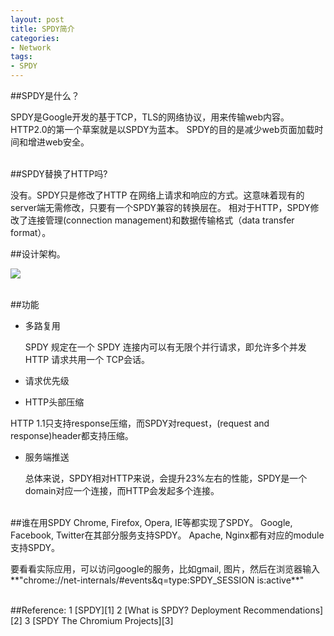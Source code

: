```yaml
---
layout: post 
title: SPDY简介   
categories: 
- Network 
tags:   
- SPDY
---  
```


##SPDY是什么？

SPDY是Google开发的基于TCP，TLS的网络协议，用来传输web内容。HTTP2.0的第一个草案就是以SPDY为蓝本。
SPDY的目的是减少web页面加载时间和增进web安全。


<br>
##SPDY替换了HTTP吗?

没有。SPDY只是修改了HTTP 在网络上请求和响应的方式。这意味着现有的server端无需修改，只要有一个SPDY兼容的转换层在。
相对于HTTP，SPDY修改了连接管理(connection management)和数据传输格式（data transfer format）。


##设计架构。


![](http://www.cubrid.org/files/attach/images/220547/186/504/http_vs_spdy.png)


<br>
##功能

* 多路复用  

   SPDY 规定在一个 SPDY 连接内可以有无限个并行请求，即允许多个并发 HTTP 请求共用一个 TCP会话。

* 请求优先级

* HTTP头部压缩  

HTTP 1.1只支持response压缩，而SPDY对request，(request and response)header都支持压缩。

* 服务端推送

  总体来说，SPDY相对HTTP来说，会提升23%左右的性能，SPDY是一个domain对应一个连接，而HTTP会发起多个连接。


<br>
##谁在用SPDY
Chrome, Firefox, Opera, IE等都实现了SPDY。    
Google, Facebook, Twitter在其部分服务支持SPDY。  
Apache, Nginx都有对应的module支持SPDY。

要看看实际应用，可以访问google的服务，比如gmail, 图片，然后在浏览器输入**"chrome://net-internals/#events&q=type:SPDY_SESSION is:active**"

<br>
##Reference:
1 [SPDY][1]  
2 [What is SPDY? Deployment Recommendations][2]  
3 [SPDY The Chromium Projects][3]

[1]:http://en.wikipedia.org/wiki/SPDY
[2]:http://www.cubrid.org/blog/dev-platform/what-is-spdy-deployment-recommendations/
[3]:http://www.chromium.org/spdy







